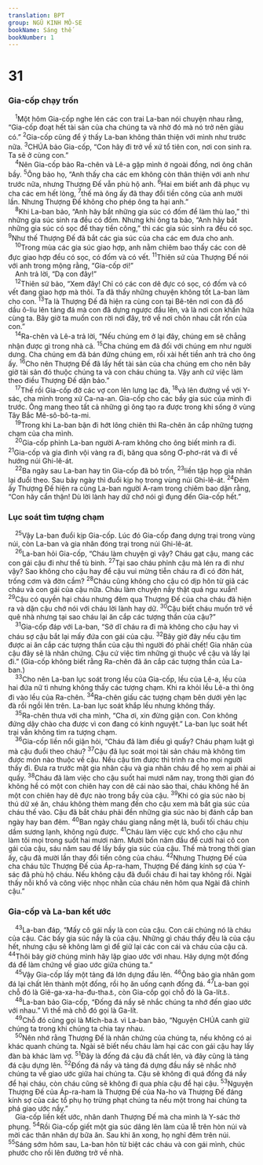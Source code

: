 ```yaml
---
translation: BPT
group: NGŨ KINH MÔ-SE
bookName: Sáng thế 
bookNumber: 1
---
```


<div class="title"><h1>31</h1><h3>Gia-cốp chạy trốn</h3></div>
<span class="verse sa_31_1"> <sup>1</sup>Một hôm Gia-cốp nghe lén các con trai La-ban nói chuyện nhau rằng, “Gia-cốp đoạt hết tài sản của cha chúng ta và nhờ đó mà nó trở nên giàu có.”</span>
<span class="verse sa_31_2"><sup>2</sup>Gia-cốp cũng để ý thấy La-ban không thân thiện với mình như trước nữa.</span>
<span class="verse sa_31_3"><sup>3</sup>CHÚA bảo Gia-cốp, “Con hãy đi trở về xứ tổ tiên con, nơi con sinh ra. Ta sẽ ở cùng con.”<br/></span>
<span class="verse sa_31_4"> <sup>4</sup>Nên Gia-cốp bảo Ra-chên và Lê-a gặp mình ở ngoài đồng, nơi ông chăn bầy.</span>
<span class="verse sa_31_5"><sup>5</sup>Ông bảo họ, “Anh thấy cha các em không còn thân thiện với anh như trước nữa, nhưng Thượng Đế vẫn phù hộ anh.</span>
<span class="verse sa_31_6"><sup>6</sup>Hai em biết anh đã phục vụ cha các em hết lòng,</span>
<span class="verse sa_31_7"><sup>7</sup>thế mà ông ấy đã thay đổi tiền công của anh mười lần. Nhưng Thượng Đế không cho phép ông ta hại anh.”<br/></span>
<span class="verse sa_31_8"> <sup>8</sup>Khi La-ban bảo, “Anh hãy bắt những gia súc có đốm để làm thù lao,” thì những gia súc sinh ra đều có đốm. Nhưng khi ông ta bảo, “Anh hãy bắt những gia súc có sọc để thay tiền công,” thì các gia súc sinh ra đều có sọc.</span>
<span class="verse sa_31_9"><sup>9</sup>Như thế Thượng Đế đã bắt các gia súc của cha các em đưa cho anh.<br/></span>
<span class="verse sa_31_10"> <sup>10</sup>Trong mùa các gia súc giao hợp, anh nằm chiêm bao thấy các con dê đực giao hợp đều có sọc, có đốm và có vết.</span>
<span class="verse sa_31_11"><sup>11</sup>Thiên sứ của Thượng Đế nói với anh trong mộng rằng, “Gia-cốp ơi!”<br/> Anh trả lời, “Dạ con đây!”<br/></span>
<span class="verse sa_31_12"> <sup>12</sup>Thiên sứ bảo, “Xem đây! Chỉ có các con dê đực có sọc, có đốm và có vết đang giao hợp mà thôi. Ta đã thấy những chuyện không tốt La-ban làm cho con.</span>
<span class="verse sa_31_13"><sup>13</sup>Ta là Thượng Đế đã hiện ra cùng con tại Bê-tên nơi con đã đổ dầu ô-liu lên tảng đá mà con đã dựng ngược đầu lên, và là nơi con khấn hứa cùng ta. Bây giờ ta muốn con rời nơi đây, trở về nơi chôn nhau cắt rốn của con.”<br/></span>
<span class="verse sa_31_14"> <sup>14</sup>Ra-chên và Lê-a trả lời, “Nếu chúng em ở lại đây, chúng em sẽ chẳng nhận được gì trong nhà cả.</span>
<span class="verse sa_31_15"><sup>15</sup>Cha chúng em đã đối với chúng em như người dưng. Cha chúng em đã bán đứng chúng em, rồi xài hết tiền anh trả cho ông ấy.</span>
<span class="verse sa_31_16"><sup>16</sup>Cho nên Thượng Đế đã lấy hết tài sản của cha chúng em cho nên bây giờ tài sản đó thuộc chúng ta và con cháu chúng ta. Vậy anh cứ việc làm theo điều Thượng Đế dặn bảo.”<br/></span>
<span class="verse sa_31_17"> <sup>17</sup>Thế rồi Gia-cốp đỡ các vợ con lên lưng lạc đà,</span>
<span class="verse sa_31_18"><sup>18</sup>và lên đường về với Y-sác, cha mình trong xứ Ca-na-an. Gia-cốp cho các bầy gia súc của mình đi trước. Ông mang theo tất cả những gì ông tạo ra được trong khi sống ở vùng Tây Bắc Mê-sô-bô-ta-mi.<br/></span>
<span class="verse sa_31_19"> <sup>19</sup>Trong khi La-ban bận đi hớt lông chiên thì Ra-chên ăn cắp những tượng chạm của cha mình.<br/></span>
<span class="verse sa_31_20"> <sup>20</sup>Gia-cốp phỉnh La-ban người A-ram không cho ông biết mình ra đi.</span>
<span class="verse sa_31_21"><sup>21</sup>Gia-cốp và gia đình vội vàng ra đi, băng qua sông Ơ-phơ-rát và đi về hướng núi Ghi-lê-át.<br/></span>
<span class="verse sa_31_22"> <sup>22</sup>Ba ngày sau La-ban hay tin Gia-cốp đã bỏ trốn,</span>
<span class="verse sa_31_23"><sup>23</sup>liền tập họp gia nhân lại đuổi theo. Sau bảy ngày thì đuổi kịp họ trong vùng núi Ghi-lê-át.</span>
<span class="verse sa_31_24"><sup>24</sup>Đêm ấy Thượng Đế hiện ra cùng La-ban người A-ram trong chiêm bao dặn rằng, “Con hãy cẩn thận! Dù lời lành hay dữ chớ nói gì đụng đến Gia-cốp hết.”<br/></span>
<div class="title"><h3>Lục soát tìm tượng chạm</h3></div>
<span class="verse sa_31_25"> <sup>25</sup>Vậy La-ban đuổi kịp Gia-cốp. Lúc đó Gia-cốp đang dựng trại trong vùng núi, còn La-ban và gia nhân đóng trại trong núi Ghi-lê-át.<br/></span>
<span class="verse sa_31_26"> <sup>26</sup>La-ban hỏi Gia-cốp, “Cháu làm chuyện gì vậy? Cháu gạt cậu, mang các con gái cậu đi như thể tù binh.</span>
<span class="verse sa_31_27"><sup>27</sup>Tại sao cháu phỉnh cậu mà lén ra đi như vậy? Sao không cho cậu hay để cậu vui mừng tiễn cháu ra đi có đờn hát, trống cơm và đờn cầm?</span>
<span class="verse sa_31_28"><sup>28</sup>Cháu cũng không cho cậu có dịp hôn từ giã các cháu và con gái của cậu nữa. Cháu làm chuyện nầy thật quá ngu xuẩn!</span>
<span class="verse sa_31_29"><sup>29</sup>Cậu có quyền hại cháu nhưng đêm qua Thượng Đế của cha cháu đã hiện ra và dặn cậu chớ nói với cháu lời lành hay dữ.</span>
<span class="verse sa_31_30"><sup>30</sup>Cậu biết cháu muốn trở về quê nhà nhưng tại sao cháu lại ăn cắp các tượng thần của cậu?”<br/></span>
<span class="verse sa_31_31"> <sup>31</sup>Gia-cốp đáp với La-ban, “Sở dĩ cháu ra đi mà không cho cậu hay vì cháu sợ cậu bắt lại mấy đứa con gái của cậu.</span>
<span class="verse sa_31_32"><sup>32</sup>Bây giờ đây nếu cậu tìm được ai ăn cắp các tượng thần của cậu thì người đó phải chết! Gia nhân của cậu đây sẽ là nhân chứng. Cậu cứ việc tìm những gì thuộc về cậu và lấy lại đi.” (Gia-cốp không biết rằng Ra-chên đã ăn cắp các tượng thần của La-ban.)<br/></span>
<span class="verse sa_31_33"> <sup>33</sup>Cho nên La-ban lục soát trong lều của Gia-cốp, lều của Lê-a, lều của hai đứa nữ tì nhưng không thấy các tượng chạm. Khi ra khỏi lều Lê-a thì ông đi vào lều của Ra-chên.</span>
<span class="verse sa_31_34"><sup>34</sup>Ra-chên giấu các tượng chạm bên dưới yên lạc đà rồi ngồi lên trên. La-ban lục soát khắp lều nhưng không thấy.<br/></span>
<span class="verse sa_31_35"> <sup>35</sup>Ra-chên thưa với cha mình, “Cha ơi, xin đừng giận con. Con không đứng dậy chào cha được vì con đang có kinh nguyệt.” La-ban lục soát hết trại vẫn không tìm ra tượng chạm.<br/></span>
<span class="verse sa_31_36"> <sup>36</sup>Gia-cốp liền nổi giận hỏi, “Cháu đã làm điều gì quấy? Cháu phạm luật gì mà cậu đuổi theo cháu?</span>
<span class="verse sa_31_37"><sup>37</sup>Cậu đã lục soát mọi tài sản cháu mà không tìm được món nào thuộc về cậu. Nếu cậu tìm được thì trình ra cho mọi người thấy đi. Đưa ra trước mặt gia nhân cậu và gia nhân cháu để họ xem ai phải ai quấy.</span>
<span class="verse sa_31_38"><sup>38</sup>Cháu đã làm việc cho cậu suốt hai mươi năm nay, trong thời gian đó không hề có một con chiên hay con dê cái nào sảo thai, cháu không hề ăn một con chiên hay dê đực nào trong bầy của cậu.</span>
<span class="verse sa_31_39"><sup>39</sup>Khi có gia súc nào bị thú dữ xé ăn, cháu không thèm mang đến cho cậu xem mà bắt gia súc của cháu thế vào. Cậu đã bắt cháu phải đền những gia súc nào bị đánh cắp ban ngày hay ban đêm.</span>
<span class="verse sa_31_40"><sup>40</sup>Ban ngày cháu giang nắng mệt lả, buổi tối cháu chịu dầm sương lạnh, không ngủ được.</span>
<span class="verse sa_31_41"><sup>41</sup>Cháu làm việc cực khổ cho cậu như làm tôi mọi trong suốt hai mươi năm. Mười bốn năm đầu để cưới hai cô con gái của cậu, sáu năm sau để lấy bầy gia súc của cậu. Thế mà trong thời gian ấy, cậu đã mười lần thay đổi tiền công của cháu.</span>
<span class="verse sa_31_42"><sup>42</sup>Nhưng Thượng Đế của cha cháu tức Thượng Đế của Áp-ra-ham, Thượng Đế đáng kính sợ của Y-sác đã phù hộ cháu. Nếu không cậu đã đuổi cháu đi hai tay không rồi. Ngài thấy nỗi khổ và công việc nhọc nhằn của cháu nên hôm qua Ngài đã chỉnh cậu.”<br/></span>
<div class="title"><h3>Gia-cốp và La-ban kết ước</h3></div>
<span class="verse sa_31_43"> <sup>43</sup>La-ban đáp, “Mấy cô gái nầy là con của cậu. Con cái chúng nó là cháu của cậu. Các bầy gia súc nầy là của cậu. Những gì cháu thấy đều là của cậu hết, nhưng cậu sẽ không làm gì để giữ lại các con cái và cháu của cậu cả.</span>
<span class="verse sa_31_44"><sup>44</sup>Thôi bây giờ chúng mình hãy lập giao ước với nhau. Hãy dựng một đống đá để làm chứng về giao ước giữa chúng ta.”<br/></span>
<span class="verse sa_31_45"> <sup>45</sup>Vậy Gia-cốp lấy một tảng đá lớn dựng đầu lên.</span>
<span class="verse sa_31_46"><sup>46</sup>Ông bảo gia nhân gom đá lại chất lên thành một đống, rồi họ ăn uống cạnh đống đá.</span>
<span class="verse sa_31_47"><sup>47</sup>La-ban gọi chỗ đó là Giê-ga-xa-ha-đu-tha<a data-toggle="tooltip" data-placement="bottom" title="Nghĩa là “đống đá giao ước” trong tiếng A-ram.">⚓</a>, còn Gia-cốp gọi chỗ đó là Ga-lít<a data-toggle="tooltip" data-placement="bottom" title="Một tên khác của “Ghi-lê-át.” Theo tiếng Hê-bơ-rơ nghĩa là “đống đá giao ước.”">⚓</a>.<br/></span>
<span class="verse sa_31_48"> <sup>48</sup>La-ban bảo Gia-cốp, “Đống đá nầy sẽ nhắc chúng ta nhớ đến giao ước với nhau.” Vì thế mà chỗ đó gọi là Ga-lít.<br/></span>
<span class="verse sa_31_49"> <sup>49</sup>Chỗ đó cũng gọi là Mích-ba<a data-toggle="tooltip" data-placement="bottom" title="Nghĩa là “nơi trông chừng.”">⚓</a> vì La-ban bảo, “Nguyện CHÚA canh giữ chúng ta trong khi chúng ta chia tay nhau.<br/></span>
<span class="verse sa_31_50"> <sup>50</sup>Nên nhớ rằng Thượng Đế là nhân chứng của chúng ta, nếu không có ai khác quanh chúng ta. Ngài sẽ biết nếu cháu làm hại các con gái cậu hay lấy đàn bà khác làm vợ.</span>
<span class="verse sa_31_51"><sup>51</sup>Đây là đống đá cậu đã chất lên, và đây cũng là tảng đá cậu dựng lên.</span>
<span class="verse sa_31_52"><sup>52</sup>Đống đá nầy và tảng đá dựng đầu nầy sẽ nhắc nhở chúng ta về giao ước giữa hai chúng ta. Cậu sẽ không đi quá đống đá nầy để hại cháu, còn cháu cũng sẽ không đi qua phía cậu để hại cậu.</span>
<span class="verse sa_31_53"><sup>53</sup>Nguyện Thượng Đế của Áp-ra-ham là Thượng Đế của Na-ho và Thượng Đế đáng kính sợ của các tổ phụ họ trừng phạt chúng ta nếu một trong hai chúng ta phá giao ước nầy.”<br/> Gia-cốp liền kết ước, nhân danh Thượng Đế mà cha mình là Y-sác thờ phụng.</span>
<span class="verse sa_31_54"><sup>54</sup>Rồi Gia-cốp giết một gia súc dâng lên làm của lễ trên hòn núi và mời các thân nhân dự bữa ăn. Sau khi ăn xong, họ nghỉ đêm trên núi.</span>
<span class="verse sa_31_55"><sup>55</sup>Sáng sớm hôm sau, La-ban hôn từ biệt các cháu và con gái mình, chúc phước cho rồi lên đường trở về nhà.<br/></span>
